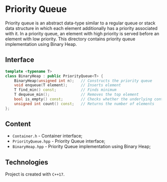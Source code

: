 # Priority Queue
Priority queue is an abstract data-type similar to a regular queue or stack data 
structure in which each element additionally has a priority associated with it. 
In a priority queue, an element with high priority is served before an element 
with low priority. This directory contains priority queue implementation using 
Binary Heap.

## Interface
```cpp
template <typename T>
class BinaryHeap : public PriorityQueue<T> {
    BinaryHeap(unsigned int n);   // Constructs the priority queue
    void enqueue(T element);      // Inserts element
    T find_min() const;           // Finds minimum
    T dequeue_min();              // Removes the top element
    bool is_empty() const;        // Checks whether the underlying container is empty
    unsigned int count() const;   // Returns the number of elements
};
```

## Content
* ```Container.h``` - Container interface;
* ```PriorityQueue.hpp``` - Priority Queue interface;
* ```BinaryHeap.hpp``` - Priority Queue implementation using Binary Heap;

## Technologies
Project is created with ```C++17```.
